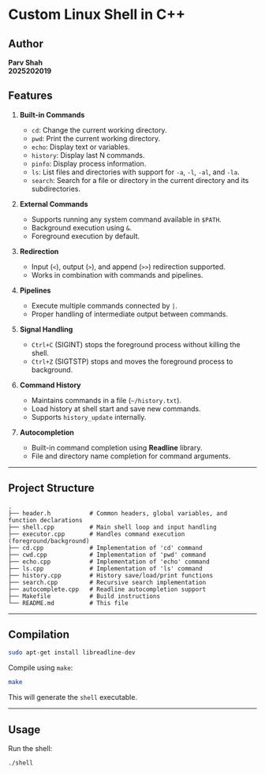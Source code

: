 # Custom Linux Shell in C++

## Author

**Parv Shah**  
**2025202019**

## Features

1. **Built-in Commands**  
   - `cd`: Change the current working directory.  
   - `pwd`: Print the current working directory.  
   - `echo`: Display text or variables.  
   - `history`: Display last N commands.  
   - `pinfo`: Display process information.  
   - `ls`: List files and directories with support for `-a`, `-l`, `-al`, and `-la`.  
   - `search`: Search for a file or directory in the current directory and its subdirectories.  

2. **External Commands**  
   - Supports running any system command available in `$PATH`.  
   - Background execution using `&`.  
   - Foreground execution by default.  

3. **Redirection**  
   - Input (`<`), output (`>`), and append (`>>`) redirection supported.  
   - Works in combination with commands and pipelines.  

4. **Pipelines**  
   - Execute multiple commands connected by `|`.  
   - Proper handling of intermediate output between commands.  

5. **Signal Handling**  
   - `Ctrl+C` (SIGINT) stops the foreground process without killing the shell.  
   - `Ctrl+Z` (SIGTSTP) stops and moves the foreground process to background.  

6. **Command History**  
   - Maintains commands in a file (`~/history.txt`).  
   - Load history at shell start and save new commands.  
   - Supports `history_update` internally.  

7. **Autocompletion**  
   - Built-in command completion using **Readline** library.  
   - File and directory name completion for command arguments.  

---

## Project Structure

```
.
├── header.h           # Common headers, global variables, and function declarations
├── shell.cpp          # Main shell loop and input handling
├── executor.cpp       # Handles command execution (foreground/background)
├── cd.cpp             # Implementation of 'cd' command
├── cwd.cpp            # Implementation of 'pwd' command
├── echo.cpp           # Implementation of 'echo' command
├── ls.cpp             # Implementation of 'ls' command
├── history.cpp        # History save/load/print functions
├── search.cpp         # Recursive search implementation
├── autocomplete.cpp   # Readline autocompletion support
├── Makefile           # Build instructions
└── README.md          # This file
```

---

## Compilation

```bash
sudo apt-get install libreadline-dev
```

Compile using `make`:

```bash
make
```

This will generate the `shell` executable.

---

## Usage

Run the shell:

```bash
./shell
```
